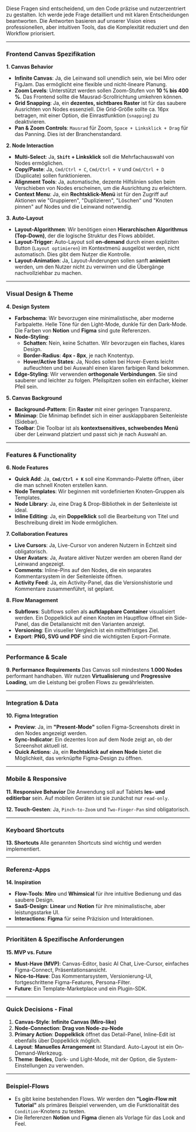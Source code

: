 Diese Fragen sind entscheidend, um den Code präzise und nutzerzentriert zu gestalten. Ich werde jede Frage detailliert und mit klaren Entscheidungen beantworten. Die Antworten basieren auf unserer Vision eines professionellen, aber intuitiven Tools, das die Komplexität reduziert und den Workflow priorisiert.

---

### Frontend Canvas Spezifikation

**1. Canvas Behavior**
- **Infinite Canvas**: Ja, die Leinwand soll unendlich sein, wie bei Miro oder FigJam. Das ermöglicht eine flexible und nicht-lineare Planung.
- **Zoom Levels**: Unterstützt werden sollen Zoom-Stufen von **10 % bis 400 %**. Das Frontend sollte die Mausrad-Scrollrichtung umkehren können.
- **Grid Snapping**: Ja, ein **dezentes, sichtbares Raster** ist für das saubere Ausrichten von Nodes essenziell. Die Grid-Größe sollte ca. 16px betragen, mit einer Option, die Einrastfunktion (`snapping`) zu deaktivieren.
- **Pan & Zoom Controls**: `Mausrad` für Zoom, `Space + Linksklick + Drag` für das Panning. Dies ist der Branchenstandard.

**2. Node Interaction**
- **Multi-Select**: Ja, **`Shift` + Linksklick** soll die Mehrfachauswahl von Nodes ermöglichen.
- **Copy/Paste**: Ja, `Cmd/Ctrl + C`, `Cmd/Ctrl + V` und `Cmd/Ctrl + D` (Duplicate) sollen funktionieren.
- **Alignment Tools**: Ja, automatische, dezente Hilfslinien sollen beim Verschieben von Nodes erscheinen, um die Ausrichtung zu erleichtern.
- **Context Menu**: Ja, ein **Rechtsklick-Menü** ist für den Zugriff auf Aktionen wie "Gruppieren", "Duplizieren", "Löschen" und "Knoten pinnen" auf Nodes und die Leinwand notwendig.

**3. Auto-Layout**
- **Layout-Algorithmen**: Wir benötigen einen **Hierarchischen Algorithmus (Top-Down)**, der die logische Struktur des Flows abbildet.
- **Layout-Trigger**: Auto-Layout soll **on-demand** durch einen expliziten Button (`Layout optimieren`) im Kontextmenü ausgelöst werden, nicht automatisch. Dies gibt dem Nutzer die Kontrolle.
- **Layout-Animation**: Ja, Layout-Änderungen sollen sanft **animiert** werden, um den Nutzer nicht zu verwirren und die Übergänge nachvollziehbar zu machen.

---

### **Visual Design & Theme**

**4. Design System**
- **Farbschema**: Wir bevorzugen eine minimalistische, aber moderne Farbpalette. Helle Töne für den Light-Mode, dunkle für den Dark-Mode. Die Farben von **Notion** und **Figma** sind gute Referenzen.
- **Node-Styling**:
    - **Schatten**: Nein, keine Schatten. Wir bevorzugen ein flaches, klares Design.
    - **Border-Radius**: **4px - 8px**, je nach Knotentyp.
    - **Hover/Active States**: Ja, Nodes sollen bei Hover-Events leicht aufleuchten und bei Auswahl einen klaren farbigen Rand bekommen.
- **Edge-Styling**: Wir verwenden **orthogonale Verbindungen**. Sie sind sauberer und leichter zu folgen. Pfeilspitzen sollen ein einfacher, kleiner Pfeil sein.

**5. Canvas Background**
- **Background-Pattern**: Ein **Raster** mit einer geringen Transparenz.
- **Minimap**: Die Minimap befindet sich in einer ausklappbaren Seitenleiste (Sidebar).
- **Toolbar**: Die Toolbar ist als **kontextsensitives, schwebendes Menü** über der Leinwand platziert und passt sich je nach Auswahl an.

---

### **Features & Functionality**

**6. Node Features**
- **Quick Add**: Ja, **`Cmd/Ctrl + K`** soll eine Kommando-Palette öffnen, über die man schnell Knoten erstellen kann.
- **Node Templates**: Wir beginnen mit vordefinierten Knoten-Gruppen als Templates.
- **Node Library**: Ja, eine Drag & Drop-Bibliothek in der Seitenleiste ist ideal.
- **Inline Editing**: Ja, ein **Doppelklick** soll die Bearbeitung von Titel und Beschreibung direkt im Node ermöglichen.

**7. Collaboration Features**
- **Live Cursors**: Ja, Live-Cursor von anderen Nutzern in Echtzeit sind obligatorisch.
- **User Avatars**: Ja, Avatare aktiver Nutzer werden am oberen Rand der Leinwand angezeigt.
- **Comments**: Inline-Pins auf den Nodes, die ein separates Kommentarsystem in der Seitenleiste öffnen.
- **Activity Feed**: Ja, ein Activity-Panel, das die Versionshistorie und Kommentare zusammenführt, ist geplant.

**8. Flow Management**
- **Subflows**: Subflows sollen als **aufklappbare Container** visualisiert werden. Ein Doppelklick auf einen Knoten im Hauptflow öffnet ein Side-Panel, das die Detailansicht mit den Varianten anzeigt.
- **Versioning**: Ein visueller Vergleich ist ein mittelfristiges Ziel.
- **Export**: **PNG, SVG und PDF** sind die wichtigsten Export-Formate.

---

### **Performance & Scale**

**9. Performance Requirements**
Das Canvas soll mindestens **1.000 Nodes** performant handhaben. Wir nutzen **Virtualisierung** und **Progressive Loading**, um die Leistung bei großen Flows zu gewährleisten.

---

### **Integration & Data**

**10. Figma Integration**
- **Preview**: Ja, im **"Present-Mode"** sollen Figma-Screenshots direkt in den Nodes angezeigt werden.
- **Sync-Indicator**: Ein dezentes Icon auf dem Node zeigt an, ob der Screenshot aktuell ist.
- **Quick Actions**: Ja, ein **Rechtsklick auf einen Node** bietet die Möglichkeit, das verknüpfte Figma-Design zu öffnen.

---

### **Mobile & Responsive**

**11. Responsive Behavior**
Die Anwendung soll auf Tablets **les- und editierbar** sein. Auf mobilen Geräten ist sie zunächst nur `read-only`.

**12. Touch-Gesten**: Ja, `Pinch-to-Zoom` und `Two-Finger-Pan` sind obligatorisch.

---

### **Keyboard Shortcuts**

**13. Shortcuts**
Alle genannten Shortcuts sind wichtig und werden implementiert.

---

### **Referenz-Apps**

**14. Inspiration**
- **Flow-Tools**: **Miro** und **Whimsical** für ihre intuitive Bedienung und das saubere Design.
- **SaaS-Design**: **Linear** und **Notion** für ihre minimalistische, aber leistungsstarke UI.
- **Interactions**: **Figma** für seine Präzision und Interaktionen.

---

### **Prioritäten & Spezifische Anforderungen**

**15. MVP vs. Future**
- **Must-Have (MVP)**: Canvas-Editor, basic AI Chat, Live-Cursor, einfaches Figma-Connect, Präsentationsansicht.
- **Nice-to-Have**: Das Kommentarsystem, Versionierung-UI, fortgeschrittene Figma-Features, Persona-Filter.
- **Future**: Ein Template-Marketplace und ein Plugin-SDK.

---

### **Quick Decisions - Final**

1.  **Canvas-Style**: **Infinite Canvas (Miro-like)**
2.  **Node-Connection**: **Drag von Node-zu-Node**
3.  **Primary Action**: **Doppelklick** öffnet das Detail-Panel, Inline-Edit ist ebenfalls über Doppelklick möglich.
4.  **Layout**: **Manuelles Arrangement** ist Standard. Auto-Layout ist ein On-Demand-Werkzeug.
5.  **Theme**: **Beides**, Dark- und Light-Mode, mit der Option, die System-Einstellungen zu verwenden.

---

### **Beispiel-Flows**

- Es gibt keine bestehenden Flows. Wir werden den **"Login-Flow mit Tutorial"** als primäres Beispiel verwenden, um die Funktionalität des `Condition`-Knotens zu testen.
- Die Referenzen **Notion** und **Figma** dienen als Vorlage für das Look and Feel.